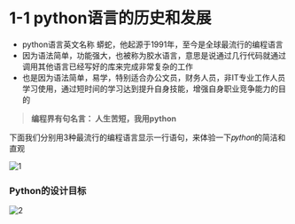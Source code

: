 # 1-1 python语言的历史和发展
- python语言英文名称 蟒蛇，他起源于1991年，至今是全球最流行的编程语言
- 因为语法简单，功能强大，也被称为胶水语言，意思是说通过几行代码就通过调用其他语言已经写好的库来完成非常复杂的工作
- 也是因为语法简单，易学，特别适合办公文员，财务人员，非IT专业工作人员学习使用，通过短时间的学习达到提升自身技能，增强自身职业竞争能力的目的
> **编程界有句名言： 人生苦短，我用python**
> 
下面我们分别用3种最流行的编程语言显示一行语句，来体验一下𝑝𝑦𝑡ℎ𝑜𝑛的简洁和直观

![1](https://user-images.githubusercontent.com/103555341/163543164-7f790e2f-d4e6-436e-9bb0-f2296e147dc6.jpg)

### Python的设计目标
![2](https://user-images.githubusercontent.com/103555341/163544186-29dd1ada-3924-49fd-92df-c0ca833dae01.jpg)
